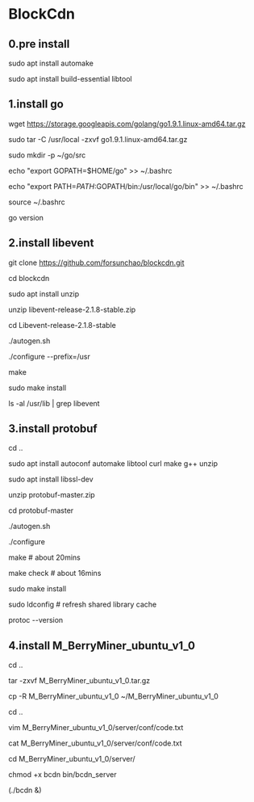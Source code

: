 # BlockCdn

## 0.pre install

sudo apt install automake

sudo apt install build-essential libtool

## 1.install go

wget https://storage.googleapis.com/golang/go1.9.1.linux-amd64.tar.gz

sudo tar -C /usr/local -zxvf go1.9.1.linux-amd64.tar.gz

sudo mkdir -p ~/go/src

echo "export GOPATH=$HOME/go" >> ~/.bashrc

echo "export PATH=$PATH:$GOPATH/bin:/usr/local/go/bin" >> ~/.bashrc

source ~/.bashrc

go version

## 2.install libevent
git clone https://github.com/forsunchao/blockcdn.git

cd blockcdn

sudo apt install unzip

unzip libevent-release-2.1.8-stable.zip

cd Libevent-release-2.1.8-stable

./autogen.sh

./configure --prefix=/usr

make

sudo make install

ls -al /usr/lib | grep libevent

## 3.install protobuf
cd ..

sudo apt install autoconf automake libtool curl make g++ unzip

sudo apt install libssl-dev

unzip protobuf-master.zip

cd protobuf-master

./autogen.sh

./configure

make # about 20mins

make check # about 16mins

sudo make install

sudo ldconfig # refresh shared library cache

protoc --version

## 4.install M_BerryMiner_ubuntu_v1_0
cd ..

tar -zxvf M_BerryMiner_ubuntu_v1_0.tar.gz

cp -R M_BerryMiner_ubuntu_v1_0 ~/M_BerryMiner_ubuntu_v1_0

cd ..

vim M_BerryMiner_ubuntu_v1_0/server/conf/code.txt

cat M_BerryMiner_ubuntu_v1_0/server/conf/code.txt

cd M_BerryMiner_ubuntu_v1_0/server/

chmod +x bcdn bin/bcdn_server

(./bcdn &)







